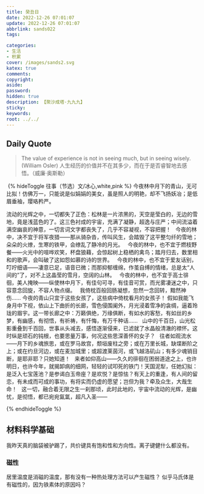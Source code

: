 ```yaml
---
title: 癸丑日
date: 2022-12-26 07:01:07
update: 2022-12-26 07:01:07
abbrlink: sands022
tags:

categories:
- 生活
- 积累
cover: /images/sands2.svg
katex: true
comments:
copyright:
aside: 
password:
hidden: true
description: 【聚沙成塔·九九九】 
sticky: 
keywords:
root: ../../
---
```


 ## Daily Quote

> The value of experience is not in seeing much, but in seeing wisely. (William Osler)
> 人生经历的价值并不在其多少，而在于是否睿智地去感悟。（威廉·奥斯勒）

 {% hideToggle 往事（节选）文/冰心,white,pink %}
今夜林中月下的青山，无可比拟！仿佛万一，只能说是似娟娟的美女，虽是照人的明艳，却不飞扬妖冶；是低眉垂袖，璎珞矜严。

流动的光辉之中，一切都失了正色：松林是一片浓黑的，天空是莹白的，无边的雪地，竟是浅蓝色的了。这三色衬成的宇宙，充满了凝静，超逸与庄严；中间流溢着满空幽哀的神意，一切言词文字都丧失了，几乎不容凝视，不容把握！
 
今夜的林中，决不宜于将军夜猎——那从骑杂沓，传叫风生，会踏毁了这平整匀纤的雪地；朵朵的火燎，生寒的铁甲，会缭乱了静冷的月光。
 
今夜的林中，也不宜于燃枝野餐——火光中的喧哗欢笑，杯盘狼藉，会惊起树上稳栖的禽鸟；踏月归去，数里相和的歌声，会叫破了这如怨如慕的诗的世界。
 
今夜的林中，也不宜于爱友话别，叮咛细语——凄意已足，语音已微；而那抑郁缠绵，作茧自缚的情绪，总是太“人间的”了，对不上这晶莹的雪月，空阔的山林。
 
今夜的林中，也不宜于高士徘徊，美人掩映——纵使林中月下，有佳句可寻，有佳音可赏，而光雾凄迷之中，只容意念回旋，不容人物点缀。
 
我倚枕百般回肠凝想，忽然一念回转，黯然神伤……
今夜的青山只宜于这些女孩了，这些病中倚枕看月的女孩子！
假如我能飞身月中下视，依山上下曲折的长廊，雪色侵围阑外，月光浸着雪净的衾绸，逼着玲珑的眉宇。这一带长廊之中：万籁俱绝，万缘俱断，有如水的客愁，有如丝的乡梦，有幽感，有彻悟，有祈祷，有忏悔，有万千种话……
 
山中的千百日，山光松影重叠到千百回，世事从头减去，感悟逐渐侵来，已滤就了水晶般清澈的襟怀。这时纵是顽石的钝根，也要思量万事，何况这些思深善怀的女子？
 
往者如观流水——月下的乡魂旅思，或在罗马故宫，颓垣废柱之旁；或在万里长城，缺堞断阶之上；或在约旦河边，或在麦加城里；或超渡莱茵河，或飞越洛矶山；有多少魂销目断，是耶非耶？只她知道！
 
来者如仰高山——久久的徘徊在困弱道途之上，也许明日，也许今年，就揭卸病的细网，轻轻的试叩死的铁门！天国泥犁，任她幻拟：是泛入七宝莲池？是参谒白玉帝座？是欢悦？是惊怯？有天上的重逢，有人间的留恋，有未成而可成的事功，有将实而仍虚的愿望；岂但为我？牵及众生，大哉生命！
 
这一切，融合着无限之生一刹那顷，此时此地的，宇宙中流动的光辉，是幽忧，是彻悟，都已宛宛氤氲，超凡入圣——

{% endhideToggle %}


## 材料科学基础
我昨天真的脑袋被驴踢了，共价键具有饱和性和方向性。离子键健什么都没有。
### 磁性
居里温度是消磁的温度，那有没有一种热处理方法可以产生磁性？
似乎马氏体是有磁性的，因为铁素体的原因吗？
